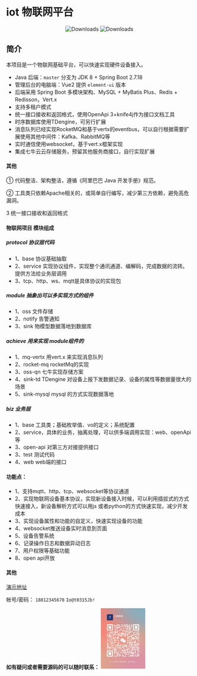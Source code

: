 # iot 物联网平台
<p align="center">
 <img src="https://img.shields.io/badge/Spring%20Boot-2.7.18-blue.svg" alt="Downloads">
 <img src="https://img.shields.io/badge/Vue-2.6.14-blue.svg" alt="Downloads">
</p>

##  简介
本项目是一个物联网基础平台，可以快速实现硬件设备接入。

* Java 后端：`master` 分支为 JDK 8 + Spring Boot 2.7.18
* 管理后台的电脑端：Vue2 提供 `element-ui` 版本
* 后端采用 Spring Boot 多模块架构、MySQL + MyBatis Plus、Redis + Redisson，Vert.x
* 支持多租户模式
* 统一接口接收和返回格式，使用OpenApi 3+knife4j作为接口文档工具
* 时序数据库使用TDengine，可另行扩展
* 消息队列已经实现RocketMQ和基于vertx的eventbus，可以自行根据需要扩展使用其他中间件：Kafka、RabbitMQ等
* 实时通信使用websocket，基于vert.x框架实现
* 集成七牛云云存储服务，预留其他服务商接口，自行实现扩展

#### 其他
① 代码整洁、架构整洁，遵循《阿里巴巴 Java 开发手册》规范。

② 工具类只依赖Apache相关的，或简单自行编写，减少第三方依赖，避免高危漏洞。

3 统一接口接收和返回格式


#### 物联网项目 模块组成
##### protocol 协议层代码
- 1、base 协议基础抽取
- 2、service 实现协议组件，实现整个通讯通道、编解码，完成数据的流转。提供方法给业务层调用
- 3、tcp、http、ws、mqtt是具体协议的实现包
##### module 抽象出可以多实现方式的组件
- 1、oss 文件存储
- 2、notify 告警通知
- 3、sink 物模型数据落地到数据库
##### achieve 用来实现 module组件的
- 1、mq-vertx 用vert.x 来实现消息队列
- 2、rocket-mq rocketMq的实现
- 3、oss-qn 七牛实现存储方案
- 4、sink-td TDengine 对设备上报下发数据记录、设备的属性等数据量很大的场景
- 5、sink-mysql mysql 的方式实现数据落地
##### biz 业务层
- 1、base 工具类；基础枚举值、vo的定义；系统配置
- 2、service，具体的业务，抽离处理，可以供多端调用实现：web、openApi等
- 3、open-api 对第三方对接提供接口
- 3、test 测试代码
- 4、web web端的接口

#### 功能点：
- 1、支持mqtt、http、tcp、websocket等协议通道
- 2、实现物联网设备基本协议，实现新设备接入时候，可以利用插拔式的方式快速接入，新设备解析方式可以用js 或者python的方式快速实现，减少开发成本
- 3、实现设备属性和功能的自定义，快速实现设备的功能
- 4、websocket推送设备实时消息到页面
- 5、设备告警系统
- 6、记录操作日志和数据异动日志
- 7、用户权限等基础功能
- 8、open api开放


#### 其他
[演示地址](http://www.jiubankeji.cn/web_iot) 

帐号/密码：
`18812345678` `Io@t0315Jb!`

**如有疑问或者需要源码的可以随时联系：**
<img src="./iot-ap/doc/jb_qrcode.jpg" width="120" heigth="80"/>